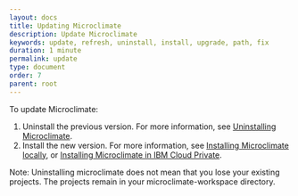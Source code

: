 ```yaml
---
layout: docs
title: Updating Microclimate
description: Update Microclimate
keywords: update, refresh, uninstall, install, upgrade, path, fix
duration: 1 minute
permalink: update
type: document
order: 7
parent: root
---
```


To update Microclimate:
1. Uninstall the previous version. For more information, see [Uninstalling Microclimate](uninstall).
2. Install the new version. For more information, see [Installing Microclimate locally](installlocally), or [Installing Microclimate in IBM Cloud Private](https://github.com/IBM/charts/blob/master/stable/ibm-microclimate/README.md).

Note: Uninstalling microclimate does not mean that you lose your existing projects. The projects remain in your microclimate-workspace directory.
